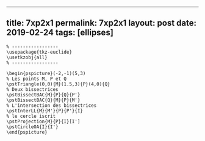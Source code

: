 ---
 title: 7xp2x1
 permalink: 7xp2x1
 layout: post
 date: 2019-02-24
 tags: [ellipses]
 ---

```latex% Dans le préambule
% -----------------
\usepackage{tkz-euclide}
\usetkzobj{all}
% -----------------

\begin{pspicture}(-2,-1)(5,3)
% Les points M, P et Q
\pstTriangle(0,0){M}(1.5,3){P}(4,0){Q}
% Deux bissectrices
\pstBissectBAC{M}{P}{Q}{P'}
\pstBissectBAC{Q}{M}{P}{M'}
% L'intersection des bissectrices
\pstInterLL{M}{M'}{P}{P'}{I}
% le cercle iscrit
\pstProjection{M}{P}{I}[I']
\pstCircleOA{I}{I'}
\end{pspicture}
```